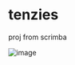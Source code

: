 # tenzies

proj from scrimba

![image](https://user-images.githubusercontent.com/69932288/185486811-0c5158c3-5901-40d3-bb28-3bdd52afdf4c.png)
